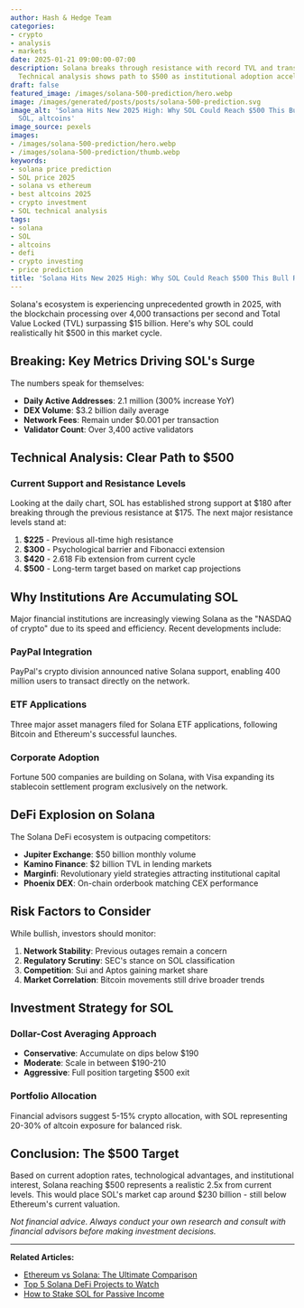 ```yaml
---
author: Hash & Hedge Team
categories:
- crypto
- analysis
- markets
date: 2025-01-21 09:00:00-07:00
description: Solana breaks through resistance with record TVL and transaction volume.
  Technical analysis shows path to $500 as institutional adoption accelerates.
draft: false
featured_image: /images/solana-500-prediction/hero.webp
image: /images/generated/posts/posts/solana-500-prediction.svg
image_alt: 'Solana Hits New 2025 High: Why SOL Could Reach $500 This Bull Run - solana,
  SOL, altcoins'
image_source: pexels
images:
- /images/solana-500-prediction/hero.webp
- /images/solana-500-prediction/thumb.webp
keywords:
- solana price prediction
- SOL price 2025
- solana vs ethereum
- best altcoins 2025
- crypto investment
- SOL technical analysis
tags:
- solana
- SOL
- altcoins
- defi
- crypto investing
- price prediction
title: 'Solana Hits New 2025 High: Why SOL Could Reach $500 This Bull Run'
---
```


Solana's ecosystem is experiencing unprecedented growth in 2025, with the blockchain processing over 4,000 transactions per second and Total Value Locked (TVL) surpassing $15 billion. Here's why SOL could realistically hit $500 in this market cycle.

## Breaking: Key Metrics Driving SOL's Surge

The numbers speak for themselves:

- **Daily Active Addresses**: 2.1 million (300% increase YoY)
- **DEX Volume**: $3.2 billion daily average
- **Network Fees**: Remain under $0.001 per transaction
- **Validator Count**: Over 3,400 active validators

## Technical Analysis: Clear Path to $500

### Current Support and Resistance Levels

Looking at the daily chart, SOL has established strong support at $180 after breaking through the previous resistance at $175. The next major resistance levels stand at:

1. **$225** - Previous all-time high resistance
2. **$300** - Psychological barrier and Fibonacci extension
3. **$420** - 2.618 Fib extension from current cycle
4. **$500** - Long-term target based on market cap projections

## Why Institutions Are Accumulating SOL

Major financial institutions are increasingly viewing Solana as the "NASDAQ of crypto" due to its speed and efficiency. Recent developments include:

### PayPal Integration
PayPal's crypto division announced native Solana support, enabling 400 million users to transact directly on the network.

### ETF Applications
Three major asset managers filed for Solana ETF applications, following Bitcoin and Ethereum's successful launches.

### Corporate Adoption
Fortune 500 companies are building on Solana, with Visa expanding its stablecoin settlement program exclusively on the network.

## DeFi Explosion on Solana

The Solana DeFi ecosystem is outpacing competitors:

- **Jupiter Exchange**: $50 billion monthly volume
- **Kamino Finance**: $2 billion TVL in lending markets
- **Marginfi**: Revolutionary yield strategies attracting institutional capital
- **Phoenix DEX**: On-chain orderbook matching CEX performance

## Risk Factors to Consider

While bullish, investors should monitor:

1. **Network Stability**: Previous outages remain a concern
2. **Regulatory Scrutiny**: SEC's stance on SOL classification
3. **Competition**: Sui and Aptos gaining market share
4. **Market Correlation**: Bitcoin movements still drive broader trends

## Investment Strategy for SOL

### Dollar-Cost Averaging Approach
- **Conservative**: Accumulate on dips below $190
- **Moderate**: Scale in between $190-210
- **Aggressive**: Full position targeting $500 exit

### Portfolio Allocation
Financial advisors suggest 5-15% crypto allocation, with SOL representing 20-30% of altcoin exposure for balanced risk.

## Conclusion: The $500 Target

Based on current adoption rates, technological advantages, and institutional interest, Solana reaching $500 represents a realistic 2.5x from current levels. This would place SOL's market cap around $230 billion - still below Ethereum's current valuation.

*Not financial advice. Always conduct your own research and consult with financial advisors before making investment decisions.*

---

**Related Articles:**
- [Ethereum vs Solana: The Ultimate Comparison](/posts/eth-vs-sol-2025/)
- [Top 5 Solana DeFi Projects to Watch](/posts/solana-defi-gems/)
- [How to Stake SOL for Passive Income](/posts/staking-solana-guide/)